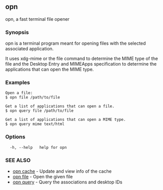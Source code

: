 ## opn

opn, a fast terminal file opener

### Synopsis

opn is a terminal program meant for opening files with the selected
associated application.

It uses xdg-mime or the file command to determine the MIME type of the
file and the Desktop Entry and MIMEApps specification to determine the
applications that can open the MIME type.

### Examples

```
Open a file:
$ opn file /path/to/file

Get a list of applications that can open a file.
$ opn query file /path/to/file

Get a list of applications that can open a MIME type.
$ opn query mime text/html
```

### Options

```
  -h, --help   help for opn
```

### SEE ALSO

* [opn cache](opn_cache.md)	 - Update and view info of the cache
* [opn file](opn_file.md)	 - Open the given file
* [opn query](opn_query.md)	 - Query the associations and desktop IDs

